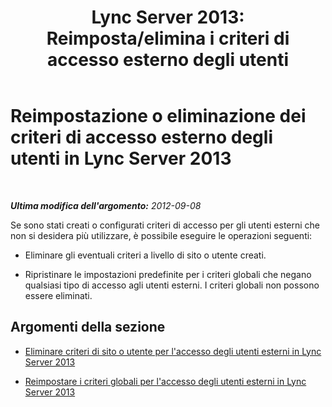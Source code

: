 ﻿---
title: "Lync Server 2013: Reimposta/elimina i criteri di accesso esterno degli utenti"
TOCTitle: Reimpostazione o eliminazione dei criteri di accesso esterno degli utenti
ms:assetid: 5f9b4528-f4f1-4d52-816d-156c3c7298ad
ms:mtpsurl: https://technet.microsoft.com/it-it/library/Gg521003(v=OCS.15)
ms:contentKeyID: 49300714
ms.date: 08/24/2015
mtps_version: v=OCS.15
ms.translationtype: HT
---

# Reimpostazione o eliminazione dei criteri di accesso esterno degli utenti in Lync Server 2013

 

_**Ultima modifica dell'argomento:** 2012-09-08_

Se sono stati creati o configurati criteri di accesso per gli utenti esterni che non si desidera più utilizzare, è possibile eseguire le operazioni seguenti:

  - Eliminare gli eventuali criteri a livello di sito o utente creati.

  - Ripristinare le impostazioni predefinite per i criteri globali che negano qualsiasi tipo di accesso agli utenti esterni. I criteri globali non possono essere eliminati.

## Argomenti della sezione

  - [Eliminare criteri di sito o utente per l'accesso degli utenti esterni in Lync Server 2013](lync-server-2013-delete-a-site-or-user-policy-for-external-user-access.md)

  - [Reimpostare i criteri globali per l'accesso degli utenti esterni in Lync Server 2013](lync-server-2013-reset-the-global-policy-for-external-user-access.md)

